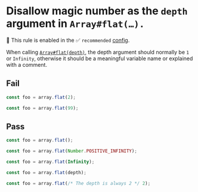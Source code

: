 # Disallow magic number as the `depth` argument in `Array#flat(…).`

💼 This rule is enabled in the ✅ `recommended` [config](https://github.com/sindresorhus/eslint-plugin-unicorn#preset-configs-eslintconfigjs).

<!-- end auto-generated rule header -->
<!-- Do not manually modify this header. Run: `npm run fix:eslint-docs` -->

When calling [`Array#flat(depth)`](https://developer.mozilla.org/en-US/docs/Web/JavaScript/Reference/Global_Objects/Array/flat), the depth argument should normally be `1` or `Infinity`, otherwise it should be a meaningful variable name or explained with a comment.

## Fail

```js
const foo = array.flat(2);
```

```js
const foo = array.flat(99);
```

## Pass

```js
const foo = array.flat();
```

```js
const foo = array.flat(Number.POSITIVE_INFINITY);
```

```js
const foo = array.flat(Infinity);
```

```js
const foo = array.flat(depth);
```

```js
const foo = array.flat(/* The depth is always 2 */ 2);
```
